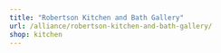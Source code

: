 ```yaml
---
title: "Robertson Kitchen and Bath Gallery"
url: /alliance/robertson-kitchen-and-bath-gallery/
shop: kitchen
---
```


